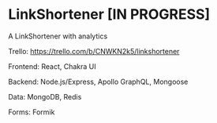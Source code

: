 # LinkShortener [IN PROGRESS]

A LinkShortener with analytics

Trello: https://trello.com/b/CNWKN2k5/linkshortener

Frontend: React, Chakra UI

Backend: Node.js/Express, Apollo GraphQL, Mongoose

Data: MongoDB, Redis

Forms: Formik